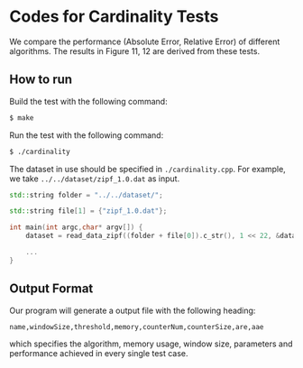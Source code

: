 # Codes for Cardinality Tests

We compare the performance (Absolute Error, Relative Error) of different algorithms. The results in Figure 11, 12 are derived from these tests.

## How to run

Build the test with the following command:

```bash
$ make
```

Run the test with the following command:

```bash
$ ./cardinality
```

The dataset in use should be specified in `./cardinality.cpp`. For example, we take `../../dataset/zipf_1.0.dat` as input.

```cpp
std::string folder = "../../dataset/";

std::string file[1] = {"zipf_1.0.dat"};

int main(int argc,char* argv[]) {
    dataset = read_data_zipf((folder + file[0]).c_str(), 1 << 22, &datasetLength);

    ...
}
```

## Output Format

Our program will generate a output file with the following heading:

```
name,windowSize,threshold,memory,counterNum,counterSize,are,aae
```

which specifies the algorithm, memory usage, window size, parameters and performance achieved in every single test case.
